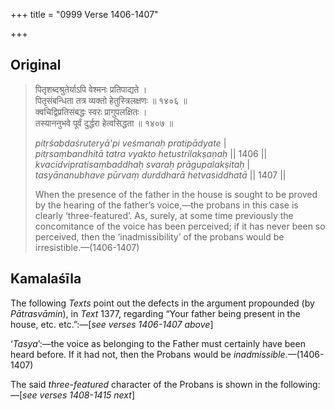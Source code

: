 +++
title = "0999 Verse 1406-1407"

+++
## Original 
>
> पितृशब्दश्रुतेर्याऽपि वेश्मनः प्रतिपाद्यते ।  
> पितृसंबन्धिता तत्र व्यक्तो हेतुस्त्रिलक्षणः ॥ १४०६ ॥  
> क्वचिद्विप्रतिसंबद्धः स्वरः प्रागुपलक्षितः ।  
> तस्याननुभवे पूर्वं दुर्द्धरा हेत्वसिद्धता ॥ १४०७ ॥ 
>
> *pitṛśabdaśruteryā'pi veśmanaḥ pratipādyate* \|  
> *pitṛsaṃbandhitā tatra vyakto hetustrilakṣaṇaḥ* \|\| 1406 \|\|  
> *kvacidvipratisaṃbaddhaḥ svaraḥ prāgupalakṣitaḥ* \|  
> *tasyānanubhave pūrvaṃ durddharā hetvasiddhatā* \|\| 1407 \|\| 
>
> When the presence of the father in the house is sought to be proved by the hearing of the father’s voice,—the probans in this case is clearly ‘three-featured’. As, surely, at some time previously the concomitance of the voice has been perceived; if it has never been so perceived, then the ‘inadmissibility’ of the probans would be irresistible.—(1406-1407)



## Kamalaśīla

The following *Texts* point out the defects in the argument propounded (by *Pātrasvāmin*), in *Text* 1377, regarding “Your father being present in the house, etc. etc.”:—[*see verses 1406-1407 above*]

‘*Tasya*’:—the voice as belonging to the Father must certainly have been heard before. If it had not, then the Probans would be *inadmissible*.—(1406-1407)

The said *three-featured* character of the Probans is shown in the following:—[*see verses 1408-1415 next*]


